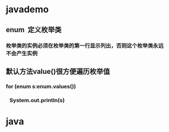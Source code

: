 # javademo
## enum  定义枚举类
###    枚举类的实例必须在枚举类的第一行显示列出，否则这个枚举类永远不会产生实例

## 默认方法value()很方便遍历枚举值
### for (enum s:enum.values())
###    System.out.println(s)
# java
